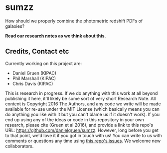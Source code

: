 # sumzz

How should we properly combine the photometric redshift PDFs of galaxies?

**Read our [research notes](https://github.com/danielgruen/sumzz/blob/master/sumzz.tex) as we think about this.**


## Credits, Contact etc

Currently working on this project are:
* Daniel Gruen (KIPAC)
* Phil Marshall (KIPAC)
* Chris Davis (KIPAC)

This is research in progress. If we do anything with this work at all beyond publishing it here, it'll likely be some sort of very short Research Note. All content is Copyright 2016 The Authors, and any code we write will be made available for re-use under the MIT License (which basically means you can do anything you like with it but you can't blame us if it doesn't work). If you end up using any of the ideas or code in this repository in your own research, please cite (Gruen et al 2016), and provide a link to this repo's URL: https://github.com/danielgruen/sumzz. However, long before you get to that point, we'd love it if you got in touch with us! You can write to us with comments or questions any time using [this repo's issues](https://github.com/danielgruen/sumzz/issues). We welcome new collaborators.
